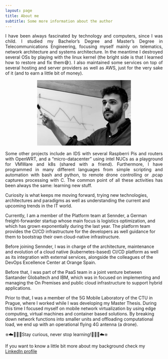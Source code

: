 ```yaml
---
layout: page
title: About me
subtitle: Some more information about the author
---
```


<p style='text-align: justify;'> 
I have been always fascinated by technology and computers, since I was child. I studied my Bachelor’s Degree and Master’s Degree in Telecommunications Engineering, focusing myself mainly on telematics, network architecture and systems architecture. In the meantime I destroyed several OSs by playing with the linux kernel (the bright side is that I learned how to restore and fix them😅). I also maintained some services on top of several hosting and server providers as well as AWS, just for the very sake of it (and to earn a little bit of money).
</p>

<p align="center">
  <img src="/assets/img/about_me.png">
</p>

<p style='text-align: justify;'> 
Some other projects include an IDS with several Raspberri Pis and routers with OpenWRT, and a “micro-datacenter” using intel NUCs as a playground for VMWare and k8s (shared with a friend). Furthermore, I have programmed in many different languages from simple scripting and automation with bash and python, to remote drone controlling or .pcap captures processing with C. The common point of all these activities has been always the same: learning new stuff.

Curiosity is what keeps me moving forward, trying new technologies, architectures and paradigms as well as understanding the current and upcoming trends in the IT world.

Currently, I am a member of the Platform team at Sennder, a German freight-forwarder startup whose main focus is logistics optimization, and which has grown exponentially during the last year. The platform team provides the CI/CD infrastructure for the developers as well guidance for them to bootstrap their own cloud-native infrastructure.

Before joining Sennder, I was in charge of the architecture, maintenance and evolution of a cloud native (kubernetes-based) CI/CD platform as well as its integration with external services, alongside the colleagues of the DevOps Excellence Center at Orange Spain.

Before that, I was part of the PaaS team in a joint venture between Santander Globaltech and IBM, which was in focused on implementing and managing the On Premises and public cloud infrastructure to support hybrid applications.

Prior to that, I was a member of the 5G Mobile Laboratory of the CTU in Prague, where I worked while I was developing my Master Thesis. During this time I focused myself on mobile network virtualization by using edge computing, virtual machines and container based solutions. By breaking down network functions into smaller units and offloading computational load, we end up with an operational flying 4G antenna (a drone).

⎈☁️👨🏽‍💻Stay curious, never stop learning!👨🏽‍💻☁️⎈

If you want to know a little bit more about my background check my <a href="https://www.linkedin.com/in/miguel-fontanilla-14114710b/" target="_blank" rel="noopener">LinkedIn profile</a>
</p>